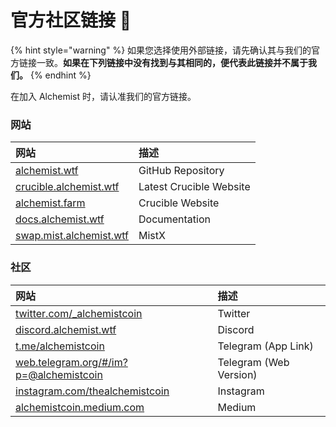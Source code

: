 # 官方社区链接 🔗

{% hint style="warning" %}
如果您选择使用外部链接，请先确认其与我们的官方链接一致。**如果在下列链接中没有找到与其相同的，便代表此链接并不属于我们。**
{% endhint %}

在加入 Alchemist 时，请认准我们的官方链接。

### 网站

| 网站 | 描述 |
| :--- | :--- |
| [alchemist.wtf](http://alchemist.wtf) | GitHub Repository |
| [crucible.alchemist.wtf](https://crucible.alchemist.wtf/) | Latest Crucible Website |
| [alchemist.farm](https://alchemist.farm) | Crucible Website |
| [docs.alchemist.wtf](https://docs.alchemist.wtf) | Documentation |
| [swap.mist.alchemist.wtf](http://swap.mist.alchemist.wtf/) | MistX |

### 社区

| 网站 | 描述 |
| :--- | :--- |
| [twitter.com/\_alchemistcoin](https://twitter.com/_alchemistcoin) | Twitter |
| [discord.alchemist.wtf](http://discord.alchemist.wtf) | Discord |
| [t.me/alchemistcoin](https://t.me/alchemistcoin) | Telegram \(App Link\) |
| [web.telegram.org/\#/im?p=@alchemistcoin](https://web.telegram.org/#/im?p=@alchemistcoin) | Telegram \(Web Version\) |
| [instagram.com/thealchemistcoin](https://www.instagram.com/thealchemistcoin/) | Instagram |
| [alchemistcoin.medium.com](https://alchemistcoin.medium.com/) | Medium |



